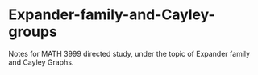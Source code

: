 # Expander-family-and-Cayley-groups
Notes for MATH 3999 directed study, under the topic of Expander family and Cayley Graphs.
